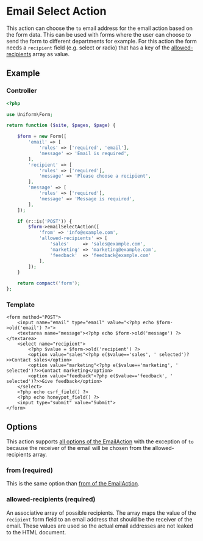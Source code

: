 # Email Select Action

This action can choose the `to` email address for the email action based on the form data. This can be used with forms where the user can choose to send the form to different departments for example. For this action the form needs a `recipient` field (e.g. select or radio) that has a key of the [allowed-recipients](#allowed-recipients-required) array as value.

## Example

### Controller

```php
<?php

use Uniform\Form;

return function ($site, $pages, $page) {

    $form = new Form([
        'email' => [
            'rules' => ['required', 'email'],
            'message' => 'Email is required',
        ],
        'recipient' => [
            'rules' => ['required'],
            'message' => 'Please choose a recipient',
        ],
        'message' => [
            'rules' => ['required'],
            'message' => 'Message is required',
        ],
    ]);

    if (r::is('POST')) {
        $form->emailSelectAction([
            'from' => 'info@example.com',
            'allowed-recipients' => [
                'sales'     => 'sales@example.com',
                'marketing' => 'marketing@example.com',
                'feedback'  => 'feedback@example.com'
            ],
        ]);
    }

    return compact('form');
};
```

### Template
```html+php
<form method="POST">
    <input name="email" type="email" value="<?php echo $form->old('email') ?>">
    <textarea name="message"><?php echo $form->old('message') ?></textarea>
    <select name="recipient">
        <?php $value = $form->old('recipient') ?>
        <option value="sales"<?php e($value=='sales', ' selected')?>>Contact sales</option>
        <option value="marketing"<?php e($value=='marketing', ' selected')?>>Contact marketing</option>
        <option value="feedback"<?php e($value=='feedback', ' selected')?>>Give feedback</option>
    </select>
    <?php echo csrf_field() ?>
    <?php echo honeypot_field() ?>
    <input type="submit" value="Submit">
</form>
```

## Options

This action supports [all options of the EmailAction](email#options) with the exception of `to` because the receiver of the email will be chosen from the allowed-recipients array.

### from (required)

This is the same option than [from of the EmailAction](email#from-required).

### allowed-recipients (required)

An associative array of possible recipients. The array maps the value of the `recipient` form field to an email address that should be the receiver of the email. These values are used so the actual email addresses are not leaked to the HTML document.
